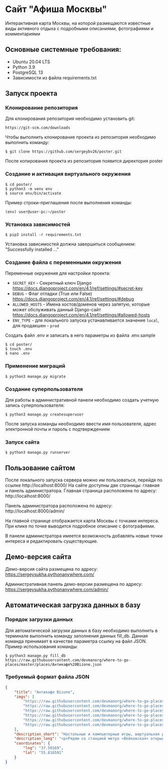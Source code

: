 # Сайт "Афиша Москвы"
Интерактивная карта Москвы, на которой размещаются известные виды активного отдыха с подробными описаниями, фотографиями и комментариями

## Основные системные требования:
* Ubuntu 20.04 LTS
* Python 3.9
* PostgreSQL 13
* Зависимости из файла requirements.txt

## Запуск проекта
### Клонирование репозитория
Для клонирования репозитория необходимо установить git:
```shell
https://git-scm.com/downloads
```
Чтобы выполнить клонирование проекта из репозитория необходимо выполнить команду:
```shell
$ git clone https://github.com/sergeybv26/poster.git
```
После копирования проекта из репозитория появится директория poster

### Создание и активация виртуального окружения
```shell
$ cd poster/
$ python3 -m venv env
$ source env/bin/activate
```
Пример строки-приглашения после выполнения команды:
```shell
(env) user@user-pc:~/poster
```

### Установка зависимостей
```shell
$ pip3 install -r requirements.txt
```
Установка зависимостей должна завершиться сообщением: "Successfully installed ..."
### Создание файла с переменными окружения
Переменные окружения для настройки проекта:
* ```SECRET_KEY``` - Секретный ключ Django https://docs.djangoproject.com/en/4.1/ref/settings/#secret-key
* ```DEBUG``` - Флаг отладки (True или False) https://docs.djangoproject.com/en/4.1/ref/settings/#debug
* ```ALLOWED_HOSTS``` - Имена хостов/доменов через запятую, которые может обслуживать данный Django-сайт https://docs.djangoproject.com/en/4.1/ref/settings/#allowed-hosts
* ```ENV_TYPE``` - для локального запуска устанавливается значение ```local```, для продакшен - ```prod```

Создать файл .env и записать в него параметры из файла .env.sample
```shell
$ cd poster/
$ touch .env
$ nano .env
```
### Применение миграций
```shell
$ python3 manage.py migrate
```
### Создание суперпользователя
Для работы в административной панели необходимо создать учетную запись суперпользователя:
```shell
$ python3 manage.py createsuperuser
```
После запуска команды необходимо ввести имя пользователя, адрес электронной почты и пароль с подтверждением
### Запуск сайта
```shell
$ python3 manage.py runserver
```

## Пользование сайтом
После локального запуска сервера можно им пользоваться, перейдя по ссылке http://localhost:8000/
На сайте доступны две страницы: главная и панель администратора.
Главная страница расположена по адресу: http://localhost:8000/

Панель администратора расположена по адресу: http://localhost:8000/admin/

На главной странице отображается карта Москвы с точками интереса. При клике по точке выводится подробное описание с фотографиями.

В панели администратора имеется возможность добавлять новые точки интереса и редактировать существующие.

## Демо-версия сайта
Демо-версия сайта размещена по адресу: https://sergeysukha.pythonanywhere.com/

Административная панель демо-версии размещена по адресу: https://sergeysukha.pythonanywhere.com/admin/

## Автоматическая загрузка данных в базу
### Порядок загрузки данных
Для автоматической загрузки данных в базу необходимо выполнить в терминале выполнить команду заполнения данных fill_db.
Данная команда принимает в качестве параметра ссылку на файл JSON.
Пример использования команды:
```shell
$ python3 manage.py fill_db https://raw.githubusercontent.com/devmanorg/where-to-go-places/master/places/Антикафе%20Bizone.json
```
### Требуемый формат файла JSON
```json
{
    "title": "Антикафе Bizone",
    "imgs": [
        "https://raw.githubusercontent.com/devmanorg/where-to-go-places/master/media/1f09226ae0edf23d20708b4fcc498ffd.jpg",
        "https://raw.githubusercontent.com/devmanorg/where-to-go-places/master/media/6e1c15fd7723e04e73985486c441e061.jpg",
        "https://raw.githubusercontent.com/devmanorg/where-to-go-places/master/media/be067a44fb19342c562e9ffd815c4215.jpg",
        "https://raw.githubusercontent.com/devmanorg/where-to-go-places/master/media/f6148bf3acf5328347f2762a1a674620.jpg",
        "https://raw.githubusercontent.com/devmanorg/where-to-go-places/master/media/b896253e3b4f092cff47a02885450b5c.jpg",
        "https://raw.githubusercontent.com/devmanorg/where-to-go-places/master/media/605da4a5bc8fd9a748526bef3b02120f.jpg"
    ],
    "description_short": "Настольные и компьютерные игры, виртуальная реальность и насыщенная программа мероприятий — новое антикафе Bizone предлагает два уровня удовольствий для вашего уединённого отдыха или радостных встреч с родными, друзьями, коллегами.",
    "description_long": "<p>Рядом со станцией метро «Войковская» открылось антикафе Bizone, в котором создание качественного отдыха стало делом жизни для всей команды. Создатели разделили пространство на две зоны, одна из которых доступна для всех посетителей, вторая — только для совершеннолетних гостей.</p><p>В Bizone вы платите исключительно за время посещения. В стоимость уже включены напитки, сладкие угощения, библиотека комиксов, большая коллекция популярных настольных и видеоигр. Также вы можете арендовать ВИП-зал для большой компании и погрузиться в мир виртуальной реальности с помощью специальных очков от топового производителя.</p><p>В течение недели организаторы проводят разнообразные встречи для меломанов и киноманов. Также можно присоединиться к английскому разговорному клубу или посетить образовательные лекции и мастер-классы. Летом организаторы запускают марафон настольных игр. Каждый день единомышленники собираются, чтобы порубиться в «Мафию», «Имаджинариум», Codenames, «Манчкин», Ticket to ride, «БЭНГ!» или «Колонизаторов». Точное расписание игр ищите в группе антикафе <a class=\"external-link\" href=\"https://vk.com/anticafebizone\" target=\"_blank\">«ВКонтакте»</a>.</p><p>Узнать больше об антикафе Bizone и забронировать стол вы можете <a class=\"external-link\" href=\"http://vbizone.ru/\" target=\"_blank\">на сайте</a> и <a class=\"external-link\" href=\"https://www.instagram.com/anticafe.bi.zone/\" target=\"_blank\">в Instagram</a>.</p>",
    "coordinates": {
        "lng": "37.50169",
        "lat": "55.816591"
    }
}
```